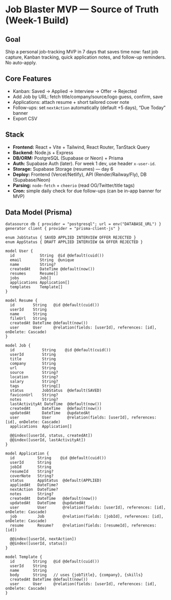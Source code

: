 # Job Blaster MVP — Source of Truth (Week-1 Build)

## Goal

Ship a personal job-tracking MVP in 7 days that saves time now: fast job
capture, Kanban tracking, quick application notes, and follow-up reminders. No
auto-apply.

## Core Features

- Kanban: Saved → Applied → Interview → Offer → Rejected
- Add Job by URL: fetch title/company/source/logo guess, confirm, save
- Applications: attach resume + short tailored cover note
- Follow-ups: set `nextAction` automatically (default +5 days), “Due Today”
  banner
- Export CSV

## Stack

- **Frontend:** React + Vite + Tailwind, React Router, TanStack Query
- **Backend:** Node.js + Express
- **DB/ORM:** PostgreSQL (Supabase or Neon) + Prisma
- **Auth:** Supabase Auth (later). For week 1 dev, use header `x-user-id`.
- **Storage:** Supabase Storage (resumes) — day 6
- **Deploy:** Frontend (Vercel/Netlify), API (Render/Railway/Fly), DB
  (Supabase/Neon)
- **Parsing:** `node-fetch` + `cheerio` (read OG/Twitter/title tags)
- **Cron:** simple daily check for due follow-ups (can be in-app banner for MVP)

## Data Model (Prisma)

```prisma
datasource db { provider = "postgresql"; url = env("DATABASE_URL") }
generator client { provider = "prisma-client-js" }

enum JobStatus { SAVED APPLIED INTERVIEW OFFER REJECTED }
enum AppStatus { DRAFT APPLIED INTERVIEW OA OFFER REJECTED }

model User {
  id           String  @id @default(cuid())
  email        String  @unique
  name         String?
  createdAt    DateTime @default(now())
  resumes      Resume[]
  jobs         Job[]
  applications Application[]
  templates    Template[]
}

model Resume {
  id        String   @id @default(cuid())
  userId    String
  name      String
  fileUrl   String
  createdAt DateTime @default(now())
  user      User     @relation(fields: [userId], references: [id], onDelete: Cascade)
}

model Job {
  id            String    @id @default(cuid())
  userId        String
  title         String
  company       String
  url           String
  source        String?
  location      String?
  salary        String?
  tags          String[]
  status        JobStatus  @default(SAVED)
  faviconUrl    String?
  notes         String?
  lastActivityAt DateTime  @default(now())
  createdAt     DateTime   @default(now())
  updatedAt     DateTime   @updatedAt
  user          User       @relation(fields: [userId], references: [id], onDelete: Cascade)
  applications  Application[]

  @@index([userId, status, createdAt])
  @@index([userId, lastActivityAt])
}

model Application {
  id          String    @id @default(cuid())
  userId      String
  jobId       String
  resumeId    String?
  coverNote   String?
  status      AppStatus  @default(APPLIED)
  appliedAt   DateTime?
  nextAction  DateTime?
  notes       String?
  createdAt   DateTime   @default(now())
  updatedAt   DateTime   @updatedAt
  user        User       @relation(fields: [userId], references: [id], onDelete: Cascade)
  job         Job        @relation(fields: [jobId], references: [id], onDelete: Cascade)
  resume      Resume?    @relation(fields: [resumeId], references: [id])

  @@index([userId, nextAction])
  @@index([userId, status])
}

model Template {
  id        String   @id @default(cuid())
  userId    String
  name      String
  body      String   // uses {jobTitle}, {company}, {skills}
  createdAt DateTime @default(now())
  user      User     @relation(fields: [userId], references: [id], onDelete: Cascade)
}
```
